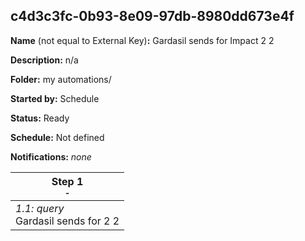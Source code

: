 ## c4d3c3fc-0b93-8e09-97db-8980dd673e4f

**Name** (not equal to External Key)**:** Gardasil sends for Impact 2 2

**Description:** n/a

**Folder:** my automations/

**Started by:** Schedule

**Status:** Ready

**Schedule:** Not defined

**Notifications:** _none_


| Step 1<br>_<small>-</small>_ |
| --- |
| _1.1: query_<br>Gardasil sends for 2 2 |
